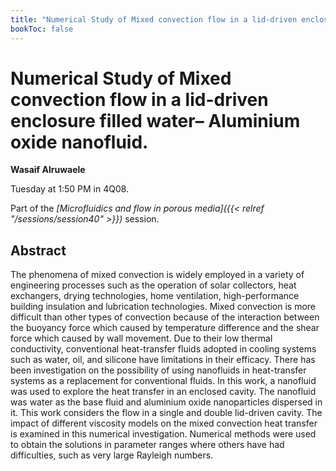 ```yaml
---
title: "Numerical Study of Mixed convection flow in a lid-driven enclosure filled water– Aluminium oxide nanofluid."
bookToc: false
---
```


# Numerical Study of Mixed convection flow in a lid-driven enclosure filled water– Aluminium oxide nanofluid.

**Wasaif Alruwaele**

Tuesday at 1:50 PM in 4Q08.

Part of the *[Microfluidics and flow in porous media]({{< relref "/sessions/session40" >}})* session.

## Abstract

The phenomena of mixed convection is widely employed in a variety of engineering processes such as  the operation of solar collectors, heat exchangers, drying technologies, home ventilation, high-performance building insulation and lubrication technologies. Mixed convection is more difficult than other types of convection because of the interaction between the buoyancy force which caused by temperature difference and the shear force which caused by wall movement. Due to their low thermal conductivity, conventional heat-transfer fluids adopted in cooling systems such as water, oil, and silicone have limitations in their efficacy. There has been investigation on the possibility of using nanofluids in heat-transfer systems as a replacement for conventional fluids. In this work, a nanofluid was used to explore the heat transfer in an enclosed cavity. The nanofluid was water as the base fluid and aluminium oxide nanoparticles dispersed in it. This work considers the flow in a single and double lid-driven cavity.  The impact of different viscosity models on the mixed convection heat transfer is examined in this numerical investigation.  Numerical methods were used to obtain the solutions in parameter ranges where others have had difficulties, such as very large Rayleigh numbers. 


